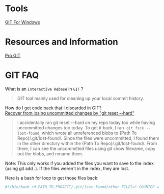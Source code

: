 # Tools
[GIT For Windows](https://git-scm.com/)

# Resources and Information
[Pro GIT](https://git-scm.com/book/en/v2)

# GIT FAQ

What is an `Interactive Rebase` in `GIT` ?   
>GIT tool mainly used for cleaning up your local commit history.


How do I get code back that I discarded in GIT?  
[Recover from losing uncommitted changes by "git reset --hard"](https://stackoverflow.com/questions/5788037/recover-from-losing-uncommitted-changes-by-git-reset-hard)

> I accidentally ran git reset --hard on my repo today too while having uncommitted changes too today. To get it back, I ran  `git fsck --lost-found`, which wrote all unreferenced blobs to {Path To Repo}/.git/lost-found/. Since the files were uncommitted, I found them in the other directory within the {Path To Repo}/.git/lost-found/. From there, I can see the uncommitted files using git show filename, copy out the blobs, and rename them.


Note:
This only works if you added the files you want to save to the index (using git add .). If the files weren't in the index, they are lost.

Here is a bash for loop to get those files back:
```BASH
#!/bin/bash cd PATH_TO_PROJECT/.git/lost-found/other FILES=* COUNTER = 0 for f in $FILES do   echo "Processing $f file..."   git show  $f > "PATH_TO_RECOVERY_DIRECTORY/$COUNTER.m"   let COUNTER=COUNTER+1 done
```

